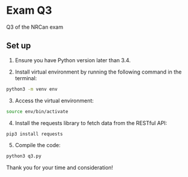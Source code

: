 # Exam Q3
Q3 of the NRCan exam

## Set up

1. Ensure you have Python version later than 3.4.

2. Install virtual environment by running the following command in the terminal:
```bash
python3 -m venv env
```
3. Access the virtual environment:
```bash
source env/bin/activate
``` 
4. Install the requests library to fetch data from the RESTful API:
```bash
pip3 install requests
```
5. Compile the code:
```bash
python3 q3.py
```

Thank you for your time and consideration!

